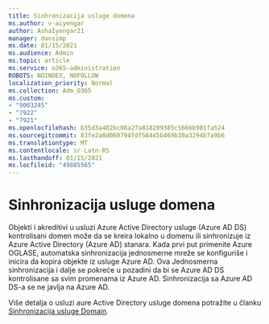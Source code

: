 ```yaml
---
title: Sinhronizacija usluge domena
ms.author: v-aiyengar
author: AshaIyengar21
manager: dansimp
ms.date: 01/15/2021
ms.audience: Admin
ms.topic: article
ms.service: o365-administration
ROBOTS: NOINDEX, NOFOLLOW
localization_priority: Normal
ms.collection: Adm_O365
ms.custom:
- "9003245"
- "7922"
- "7921"
ms.openlocfilehash: b35d3a402bc08a27a818209385c5666b901fa524
ms.sourcegitcommit: 83fe2a8d060794fdf58445b469b30a3294b7a9b6
ms.translationtype: MT
ms.contentlocale: sr-Latn-RS
ms.lasthandoff: 01/15/2021
ms.locfileid: "49885565"
---
```

# <a name="domain-service-synchronization"></a>Sinhronizacija usluge domena

Objekti i akreditivi u usluzi Azure Active Directory usluge (Azure AD DS) kontrolisani domen može da se kreira lokalno u domenu ili sinhronizuje iz Azure Active Directory (Azure AD) stanara. Kada prvi put primenite Azure OGLASE, automatska sinhronizacija jednosmerne mreže se konfiguriše i inicira da kopira objekte iz usluge Azure AD. Ova Jednosmerna sinhronizacija i dalje se pokreće u pozadini da bi se Azure AD DS kontrolisane sa svim promenama iz Azure AD. Sinhronizacija sa Azure AD DS-a se ne javlja na Azure AD.

Više detalja o usluzi aure Active Directory usluge domena potražite u članku [Sinhronizacija usluge Domain](https://docs.microsoft.com/azure/active-directory-domain-services/synchronization). 
